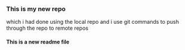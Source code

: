 <h3>This is my new repo</h3>
<p>which i had done using the local repo and i use git commands to push through the repo to remote repos</p>
<h4>This is a new readme file</h3>
